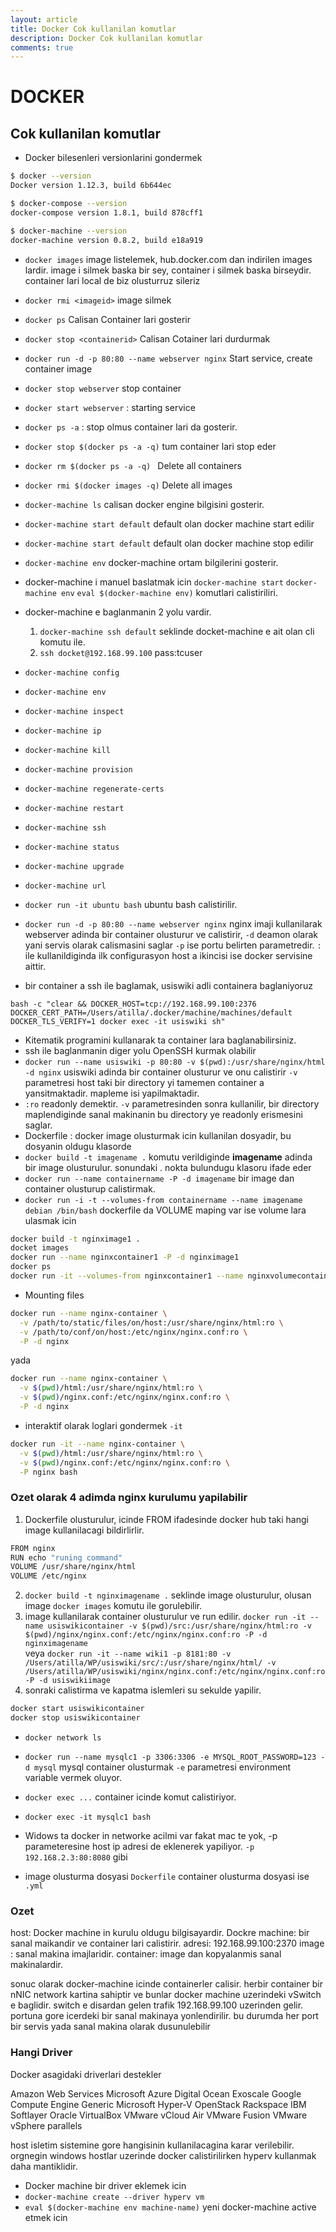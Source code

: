 ```yaml
---
layout: article
title: Docker Cok kullanilan komutlar
description: Docker Cok kullanilan komutlar
comments: true
---
```

# DOCKER



## Cok kullanilan komutlar

- Docker bilesenleri versionlarini gondermek

```bash
$ docker --version
Docker version 1.12.3, build 6b644ec

$ docker-compose --version
docker-compose version 1.8.1, build 878cff1

$ docker-machine --version
docker-machine version 0.8.2, build e18a919

```

- `docker images` image listelemek, hub.docker.com dan indirilen images lardir.
image i silmek baska bir sey, container i silmek baska birseydir.
container lari local de biz olusturruz sileriz
- `docker rmi <imageid>` image silmek
- `docker ps` Calisan Container lari gosterir
- `docker stop <containerid>` Calisan Cotainer lari durdurmak
- `docker run -d -p 80:80 --name webserver nginx`  Start service, create container image
- `docker stop webserver` stop container
- `docker start webserver`  : starting service
- `docker ps -a` :  stop olmus container lari da gosterir.
- `docker stop $(docker ps -a -q)`  tum container lari stop eder
- `docker rm $(docker ps -a -q) `  Delete all containers
- `docker rmi $(docker images -q)` Delete all images
- `docker-machine ls` calisan docker engine bilgisini gosterir.
- `docker-machine start default` default olan docker machine start edilir
- `docker-machine start default` default olan docker machine stop edilir
- `docker-machine env` docker-machine ortam bilgilerini gosterir.
- docker-machine i manuel baslatmak icin
`docker-machine start`
`docker-machine env`
`eval $(docker-machine env)`
komutlari calistiriliri.
- docker-machine e baglanmanin 2 yolu vardir.
   1. `docker-machine ssh default` seklinde docket-machine e ait olan cli komutu ile.
   2. `ssh docket@192.168.99.100` pass:tcuser

- `docker-machine config`
- `docker-machine env`
- `docker-machine inspect`
- `docker-machine ip`
- `docker-machine kill`
- `docker-machine provision`
- `docker-machine regenerate-certs`
- `docker-machine restart`
- `docker-machine ssh`
- `docker-machine status`
- `docker-machine upgrade`
- `docker-machine url`
- `docker run -it ubuntu bash` ubuntu bash calistirilir.
- `docker run -d -p 80:80 --name webserver nginx`  nginx imaji kullanilarak webserver adinda bir container olusturur ve calistirir, `-d` deamon olarak yani servis olarak calismasini saglar `-p` ise portu belirten parametredir. `:` ile kullanildiginda ilk configurasyon host a ikincisi ise docker servisine aittir.
- bir container a ssh ile baglamak, usiswiki adli containera baglaniyoruz
```beanshell
bash -c "clear && DOCKER_HOST=tcp://192.168.99.100:2376 DOCKER_CERT_PATH=/Users/atilla/.docker/machine/machines/default DOCKER_TLS_VERIFY=1 docker exec -it usiswiki sh"
```
- Kitematik programini kullanarak ta container lara baglanabilirsiniz.
- ssh ile baglanmanin diger yolu OpenSSH kurmak olabilir
- `docker run --name usiswiki -p 80:80 -v $(pwd):/usr/share/nginx/html -d nginx` usiswiki adinda bir container olusturur ve onu calistirir `-v` parametresi host taki bir directory yi tamemen container a yansitmaktadir. mapleme isi yapilmaktadir.
- `:ro` readonly demektir. `-v` parametresinden sonra kullanilir, bir directory maplendiginde sanal makinanin bu directory ye readonly erismesini saglar.
- Dockerfile : docker image olusturmak icin kullanilan dosyadir, bu dosyanin oldugu klasorde
- `docker build -t imagename .` komutu verildiginde **imagename** adinda bir image olusturulur.
sonundaki . nokta bulundugu klasoru ifade eder
- `docker run --name containername -P -d imagename`  bir image dan container olusturup calistirmak.
- `docker run -i -t --volumes-from containername --name imagename debian /bin/bash` dockerfile da VOLUME maping var ise volume lara ulasmak icin

```bash
docker build -t nginximage1 .
docket images
docker run --name nginxcontainer1 -P -d nginximage1
docker ps
docker run -it --volumes-from nginxcontainer1 --name nginxvolumecontainer1 debian /bin/bash
```

- Mounting files
```bash
docker run --name nginx-container \
  -v /path/to/static/files/on/host:/usr/share/nginx/html:ro \
  -v /path/to/conf/on/host:/etc/nginx/nginx.conf:ro \
  -P -d nginx
```
yada
```bash
docker run --name nginx-container \
  -v $(pwd)/html:/usr/share/nginx/html:ro \
  -v $(pwd)/nginx.conf:/etc/nginx/nginx.conf:ro \
  -P -d nginx
```
- interaktif olarak loglari gondermek `-it`
```bash
docker run -it --name nginx-container \
  -v $(pwd)/html:/usr/share/nginx/html:ro \
  -v $(pwd)/nginx.conf:/etc/nginx/nginx.conf:ro \
  -P nginx bash
```

### Ozet olarak 4 adimda nginx kurulumu yapilabilir
1. Dockerfile olusturulur, icinde FROM ifadesinde docker hub taki hangi image kullanilacagi bildirlirlir.
```bash
FROM nginx
RUN echo "runing command"
VOLUME /usr/share/nginx/html
VOLUME /etc/nginx
```
2. `docker build -t nginximagename .` seklinde image olusturulur, olusan image `docker images` komutu ile gorulebilir.
3. image kullanilarak container olusturulur ve run edilir.
`docker run -it --name usiswikicontainer -v $(pwd)/src:/usr/share/nginx/html:ro -v $(pwd)/nginx/nginx.conf:/etc/nginx/nginx.conf:ro -P -d nginximagename`  
veya
`docker run -it --name wiki1 -p 8181:80 -v /Users/atilla/WP/usiswiki/src/:/usr/share/nginx/html/ -v /Users/atilla/WP/usiswiki/nginx/nginx.conf:/etc/nginx/nginx.conf:ro -P -d usiswikiimage`
4. sonraki calistirma ve kapatma islemleri su sekulde yapilir.
```bash
docker start usiswikicontainer
docker stop usiswikicontainer
```

- `docker network ls`

- `docker run --name mysqlc1 -p 3306:3306 -e MYSQL_ROOT_PASSWORD=123 -d mysql` mysql container olusturmak `-e` parametresi environment variable vermek oluyor.

- `docker exec ...` container icinde komut calistiriyor.
- `docker exec -it mysqlc1 bash`


- Widows ta docker in networke acilmi var fakat mac te yok, -p parameteresine host ip adresi de eklenerek yapiliyor.
`-p 192.168.2.3:80:8080` gibi

- image olusturma dosyasi `Dockerfile` container olusturma dosyasi ise `.yml`

### Ozet

host: Docker machine in kurulu oldugu bilgisayardir.
Dockre machine: bir sanal maikandir ve container lari calistirir. adresi: 192.168.99.100:2370
image : sanal makina imajlaridir.
container: image dan kopyalanmis sanal makinalardir.

sonuc olarak docker-machine icinde containerler calisir.
herbir container bir nNIC network kartina sahiptir ve bunlar
docker machine uzerindeki vSwitch e baglidir. switch e disardan gelen trafik 192.168.99.100 uzerinden gelir.
portuna gore icerdeki bir sanal makinaya yonlendirilir.
bu durumda her port bir servis yada sanal makina olarak dusunulebilir


### Hangi Driver

Docker asagidaki driverlari destekler

Amazon Web Services
Microsoft Azure
Digital Ocean
Exoscale
Google Compute Engine
Generic
Microsoft Hyper-V
OpenStack
Rackspace
IBM Softlayer
Oracle VirtualBox
VMware vCloud Air
VMware Fusion
VMware vSphere
parallels

host isletim sistemine gore hangisinin kullanilacagina karar verilebilir.
orgnegin windows hostlar uzerinde docker calistirilirken hyperv kullanmak daha mantiklidir.

- Docker machine bir driver eklemek icin
- `docker-machine create --driver hyperv vm`
- `eval $(docker-machine env machine-name)` yeni docker-machine active etmek icin
